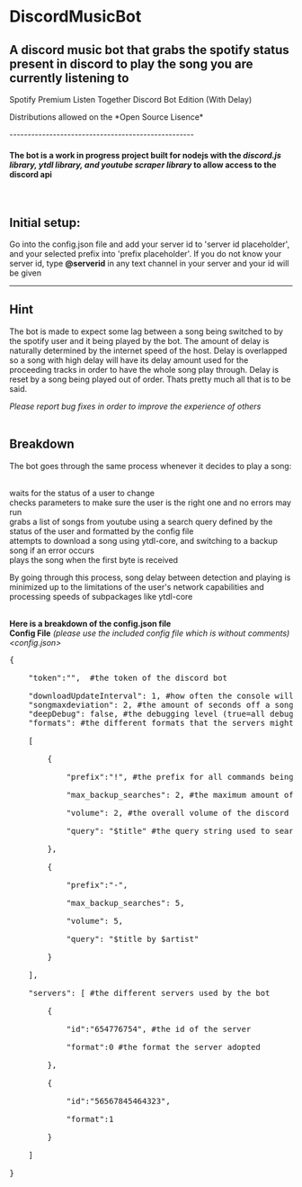 # DiscordMusicBot

<h2>A discord music bot that grabs the spotify status present in discord to play the song you are currently listening to</h2>
<p>Spotify Premium Listen Together Discord Bot Edition (With Delay)</p>
<p>Distributions allowed on the *Open Source Lisence*</p>
---------------------------------------------------
<h4>The bot is a work in progress project built for nodejs with the <i>discord.js library, ytdl library, and youtube scraper library</i> to allow access to the discord api</h4>


<br><h2>Initial setup:</h2>
<span>Go into the config.json file and add your server id to 'server id placeholder', and your selected prefix into 'prefix placeholder'. If you do not know your server id, type </span><span><b>@serverid</b></span><span> in any text channel in your server and your id will be given</span>

---------------------------------------------------
<h2>Hint</h2>
<p>The bot is made to expect some lag between a song being switched to by the spotify user and it being played by the bot. The amount of delay is naturally determined by the internet speed of the host. Delay is overlapped so a song with high delay will have its delay amount used for the proceeding tracks in order to have the whole song play through. Delay is reset by a song being played out of order. Thats pretty much all that is to be said.</p>


*Please report bug fixes in order to improve the experience of others*
<br><br>
<h2>Breakdown</h2>
<span>The bot goes through the same process whenever it decides to play a song:<br></span><br>
<p>
    waits for the status of a user to change<br>
    checks parameters to make sure the user is the right one and no errors may run<br>
    grabs a list of songs from youtube using a search query defined by the status of the user and formatted by the config file<br>
    attempts to download a song using ytdl-core, and switching to a backup song if an error occurs<br>
    plays the song when the first byte is received<br></p>
    <span>By going through this process, song delay between detection and playing is minimized up to the limitations of the user's network capabilities and processing speeds of subpackages like ytdl-core
</span><br><br>

**Here is a breakdown of the config.json file**<br>
**Config File** *(please use the included config file which is without comments)* <br>
*<config.json>* <br>
<pre>
{  <br>
    "token":"",  #the token of the discord bot <br>
    "downloadUpdateInterval": 1, #how often the console will be pinged with download messages (0 = none)
    "songmaxdeviation": 2, #the amount of seconds off a song on youtube must be for it to be considered a good match
    "deepDebug": false, #the debugging level (true=all debug messages / false=surface level debugging)
    "formats": #the different formats that the servers might have decided to go for <br> 
    [  <br>
        {  <br>
            "prefix":"!", #the prefix for all commands being sent through <br>
            "max_backup_searches": 2, #the maximum amount of backup searches in case a search element breaks <br>
            "volume": 2, #the overall volume of the discord bot <br>
            "query": "$title" #the query string used to search for music <br>
        },  <br>
        {  <br>
            "prefix":"-",  <br>
            "max_backup_searches": 5,  <br>
            "volume": 5,  <br>
            "query": "$title by $artist"  <br>
        }  <br>
    ],  <br>
    "servers": [ #the different servers used by the bot <br> 
        {  <br>
            "id":"654776754", #the id of the server <br>
            "format":0 #the format the server adopted <br>
        },  <br>
        {  <br>
            "id":"56567845464323",  <br>
            "format":1  <br>
        }  <br>
    ]  <br>
}  <br>
</pre>
